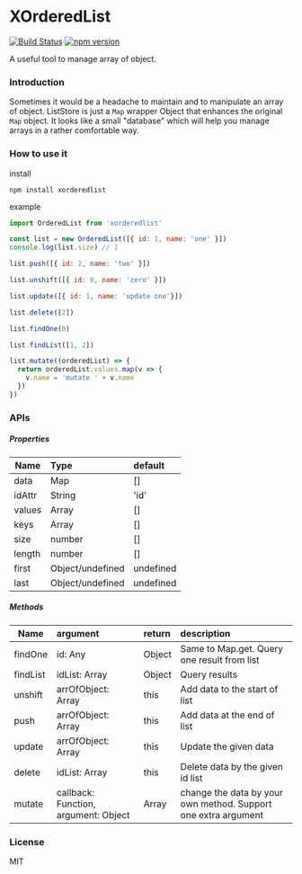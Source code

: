 # XOrderedList
[![Build Status](https://travis-ci.org/daiyanze/OrderedList.svg?branch=master)](https://travis-ci.org/daiyanze/XOrderedList)
[![npm version](https://badge.fury.io/js/xorderedlist.svg)](https://badge.fury.io/js/xorderedlist)

A useful tool to manage array of object.


### Introduction
Sometimes it would be a headache to maintain and to manipulate an array of object. ListStore is just a `Map` wrapper Object that enhances the original `Map` object. It looks like a small "database" which will help you manage arrays in a rather comfortable way.

### How to use it

install
```
npm install xorderedlist
```

example
```javascript
import OrderedList from 'xorderedlist'

const list = new OrderedList([{ id: 1, name: 'one' }])
console.log(list.size) // 1

list.push([{ id: 2, name: 'two' }])

list.unshift([{ id: 0, name: 'zero' }])

list.update([{ id: 1, name: 'update one'}])

list.delete([2])

list.findOne(0)

list.findList([1, 2])

list.mutate((orderedList) => {
  return orderedList.values.map(v => {
    v.name = 'mutate ' + v.name
  })
})
```

### APIs 
##### Properties
| Name          | Type              | default   |
| ------------- |:----------------- |:----------|
| data          | Map               | []        |
| idAttr        | String            | 'id'      |
| values        | Array             | []        |
| keys          | Array             | []        |
| size          | number            | []        |
| length        | number            | []        |
| first         | Object/undefined  | undefined |
| last          | Object/undefined  | undefined |

##### Methods
| Name          | argument           | return | description  |
| ------------- |:-------------------|:-------|:-------------|
| findOne       | id: Any            | Object | Same to Map.get. Query one result from list |
| findList      | idList: Array      | Object | Query results |
| unshift       | arrOfObject: Array | this   | Add data to the start of list |
| push          | arrOfObject: Array | this   | Add data at the end of list |
| update        | arrOfObject: Array | this   | Update the given data |
| delete        | idList: Array      | this   | Delete data by the given id list |
| mutate        | callback: Function, argument: Object | Array | change the data by your own method. Support one extra argument |

### License
MIT
